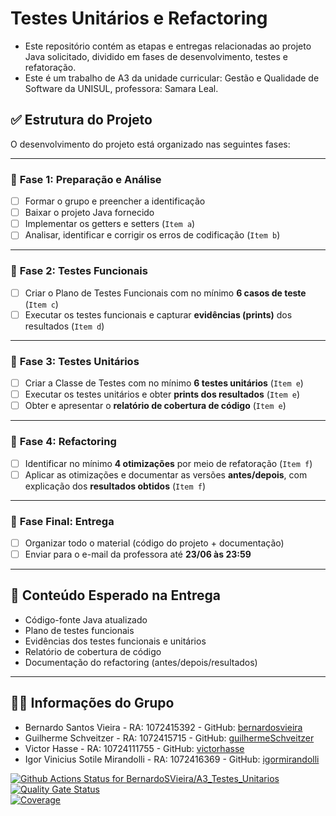 # Testes Unitários e Refactoring
* Este repositório contém as etapas e entregas relacionadas ao projeto Java solicitado, dividido em fases de desenvolvimento, testes e refatoração.
* Este é um trabalho de A3 da unidade curricular: Gestão e Qualidade de Software da UNISUL, professora: Samara Leal.

## ✅ Estrutura do Projeto

O desenvolvimento do projeto está organizado nas seguintes fases:

---

### 🔹 **Fase 1: Preparação e Análise**

* [ ] Formar o grupo e preencher a identificação
* [ ] Baixar o projeto Java fornecido
* [ ] Implementar os getters e setters (`Item a`)
* [ ] Analisar, identificar e corrigir os erros de codificação (`Item b`)

---

### 🔹 **Fase 2: Testes Funcionais**

* [ ] Criar o Plano de Testes Funcionais com no mínimo **6 casos de teste** (`Item c`)
* [ ] Executar os testes funcionais e capturar **evidências (prints)** dos resultados (`Item d`)

---

### 🔹 **Fase 3: Testes Unitários**

* [ ] Criar a Classe de Testes com no mínimo **6 testes unitários** (`Item e`)
* [ ] Executar os testes unitários e obter **prints dos resultados** (`Item e`)
* [ ] Obter e apresentar o **relatório de cobertura de código** (`Item e`)

---

### 🔹 **Fase 4: Refactoring**

* [ ] Identificar no mínimo **4 otimizações** por meio de refatoração (`Item f`)
* [ ] Aplicar as otimizações e documentar as versões **antes/depois**, com explicação dos **resultados obtidos** (`Item f`)

---

### 🔹 **Fase Final: Entrega**

* [ ] Organizar todo o material (código do projeto + documentação)
* [ ] Enviar para o e-mail da professora até **23/06 às 23:59**

---

## 📂 Conteúdo Esperado na Entrega

* Código-fonte Java atualizado
* Plano de testes funcionais
* Evidências dos testes funcionais e unitários
* Relatório de cobertura de código
* Documentação do refactoring (antes/depois/resultados)

---

## 🧑‍💻 Informações do Grupo

  * Bernardo Santos Vieira - RA: 1072415392 - GitHub: <a href="https://github.com/BernardoSVieira">bernardosvieira</a><br>
  * Guilherme Schveitzer - RA: 1072415715 - GitHub: <a href="https://github.com/GuilhermeSchveitzer">guilhermeSchveitzer</a><br>
  * Victor Hasse - RA: 10724111755 - GitHub: <a href="https://github.com/victorhasse">victorhasse</a><br>
  * Igor Vinicius Sotile Mirandolli - RA: 1072416369 - GitHub: <a href="https://github.com/IgorMirandolli">igormirandolli</a><br>



[![Github Actions Status for BernardoSVieira/A3_Testes_Unitarios](https://github.com/BernardoSVieira/A3_Testes_Unitarios/workflows/Java%20CI%20with%20Maven/badge.svg)](https://github.com/BernardoSVieira/A3_Testes_Unitarios/actions)  
[![Quality Gate Status](https://sonarcloud.io/api/project_badges/measure?project=BernardoSVieira_A3_Testes_Unitarios&metric=alert_status)](https://sonarcloud.io/summary/new_code?id=BernardoSVieira_A3_Testes_Unitarios)  
[![Coverage](https://sonarcloud.io/api/project_badges/measure?project=BernardoSVieira_A3_Testes_Unitarios&metric=coverage)](https://sonarcloud.io/component_measures?id=BernardoSVieira_A3_Testes_Unitarios&metric=coverage)




